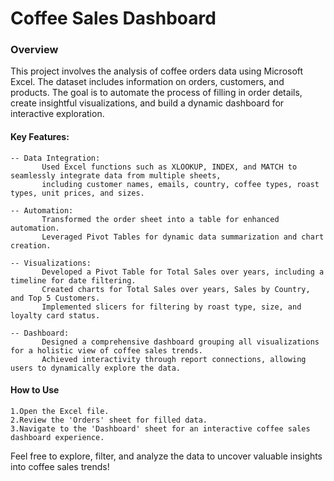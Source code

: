 # Coffee Sales Dashboard 

### Overview

This project involves the analysis of coffee orders data using Microsoft Excel. 
The dataset includes information on orders, customers, and products. 
The goal is to automate the process of filling in order details, create insightful visualizations, and build a dynamic dashboard for interactive exploration.

#### Key Features:

    -- Data Integration:
           Used Excel functions such as XLOOKUP, INDEX, and MATCH to seamlessly integrate data from multiple sheets, 
           including customer names, emails, country, coffee types, roast types, unit prices, and sizes.

    -- Automation:
           Transformed the order sheet into a table for enhanced automation.
           Leveraged Pivot Tables for dynamic data summarization and chart creation.

    -- Visualizations:
           Developed a Pivot Table for Total Sales over years, including a timeline for date filtering.
           Created charts for Total Sales over years, Sales by Country, and Top 5 Customers.
           Implemented slicers for filtering by roast type, size, and loyalty card status.

    -- Dashboard:
           Designed a comprehensive dashboard grouping all visualizations for a holistic view of coffee sales trends.
           Achieved interactivity through report connections, allowing users to dynamically explore the data.

#### How to Use

    1.Open the Excel file.
    2.Review the 'Orders' sheet for filled data.
    3.Navigate to the 'Dashboard' sheet for an interactive coffee sales dashboard experience.

Feel free to explore, filter, and analyze the data to uncover valuable insights into coffee sales trends!
